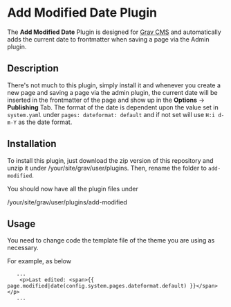 # Add Modified Date Plugin

The **Add Modified Date** Plugin is designed for [Grav CMS](http://github.com/getgrav/grav) and automatically adds the current date to frontmatter when saving a page via the Admin plugin. 

## Description

There's not much to this plugin, simply install it and whenever you create a new page and saving a page via the admin plugin, the current date will be inserted in the frontmatter of the page and show up in the **Options** -> **Publishing** Tab.  The format of the date is dependent upon the value set in `system.yaml` under `pages: dateformat: default` and if not set will use `H:i d-m-Y` as the date format.

## Installation

To install this plugin, just download the zip version of this repository and unzip it under /your/site/grav/user/plugins. Then, rename the folder to `add-modified`.

You should now have all the plugin files under

/your/site/grav/user/plugins/add-modified

## Usage

You need to change code the template file of the theme you are using as necessary.

For example, as below

```twig
   ...
    <p>Last edited: <span>{{ page.modified|date(config.system.pages.dateformat.default) }}</span></p>
   ...
```